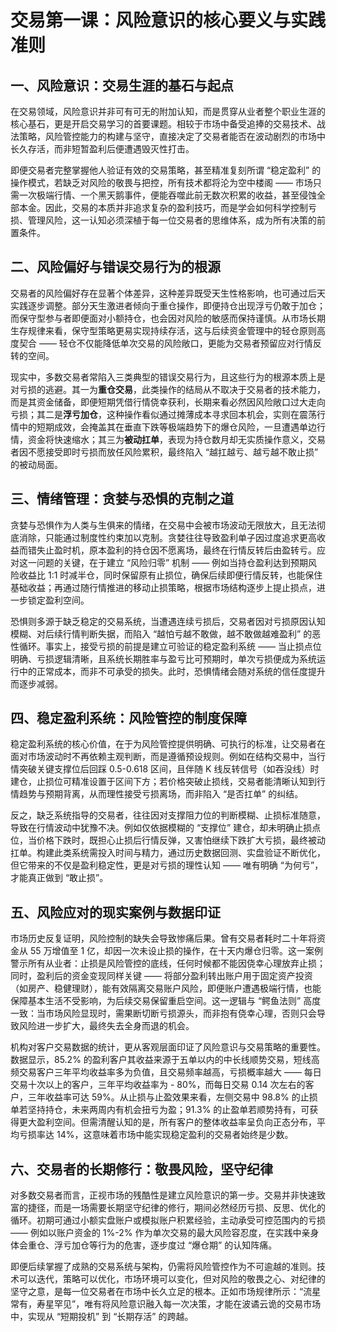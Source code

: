# 交易第一课：风险意识的核心要义与实践准则

## 一、风险意识：交易生涯的基石与起点

在交易领域，风险意识并非可有可无的附加认知，而是贯穿从业者整个职业生涯的核心基石，更是开启交易学习的首要课题。相较于市场中备受追捧的交易技术、战法策略，风险管控能力的构建与坚守，直接决定了交易者能否在波动剧烈的市场中长久存活，而非短暂盈利后便遭遇毁灭性打击。

即便交易者完整掌握他人验证有效的交易策略，甚至精准复刻所谓 “稳定盈利” 的操作模式，若缺乏对风险的敬畏与把控，所有技术都将沦为空中楼阁 —— 市场只需一次极端行情、一个黑天鹅事件，便能吞噬此前无数次积累的收益，甚至侵蚀全部本金。因此，交易的本质并非追求复杂的盈利技巧，而是学会如何科学控制亏损、管理风险，这一认知必须深植于每一位交易者的思维体系，成为所有决策的前置条件。

## 二、风险偏好与错误交易行为的根源

交易者的风险偏好存在显著个体差异，这种差异既受天生性格影响，也可通过后天实践逐步调整。部分天生激进者倾向于重仓操作，即便持仓出现浮亏仍敢于加仓；而保守型参与者即便面对小额持仓，也会因对风险的敏感而保持谨慎。从市场长期生存规律来看，保守型策略更易实现持续存活，这与后续资金管理中的轻仓原则高度契合 —— 轻仓不仅能降低单次交易的风险敞口，更能为交易者预留应对行情反转的空间。

现实中，多数交易者常陷入三类典型的错误交易行为，且这些行为的根源本质上是对亏损的逃避。其一为**重仓交易**，此类操作的结局从不取决于交易者的技术能力，而是其资金储备，即便短期凭借行情侥幸获利，长期来看必然因风险敞口过大走向亏损；其二是**浮亏加仓**，这种操作看似通过摊薄成本寻求回本机会，实则在震荡行情中的短期成效，会掩盖其在垂直下跌等极端趋势下的爆仓风险，一旦遭遇单边行情，资金将快速缩水；其三为**被动扛单**，表现为持仓数月却无实质操作意义，交易者因不愿接受即时亏损而放任风险累积，最终陷入 “越扛越亏、越亏越不敢止损” 的被动局面。

## 三、情绪管理：贪婪与恐惧的克制之道

贪婪与恐惧作为人类与生俱来的情绪，在交易中会被市场波动无限放大，且无法彻底消除，只能通过制度性约束加以克制。贪婪往往导致盈利单子因过度追求更高收益而错失止盈时机，原本盈利的持仓因不愿离场，最终在行情反转后由盈转亏。应对这一问题的关键，在于建立 “风险归零” 机制 —— 例如当持仓盈利达到预期风险收益比 1:1 时减半仓，同时保留原有止损位，确保后续即便行情反转，也能保住基础收益；再通过随行情推进的移动止损策略，根据市场结构逐步上提止损点，进一步锁定盈利空间。

恐惧则多源于缺乏稳定的交易系统，当遭遇连续亏损后，交易者因对亏损原因认知模糊、对后续行情判断失据，而陷入 “越怕亏越不敢做，越不敢做越难盈利” 的恶性循环。事实上，接受亏损的前提是建立可验证的稳定盈利系统 —— 当止损点位明确、亏损逻辑清晰，且系统长期胜率与盈亏比可预期时，单次亏损便成为系统运行中的正常成本，而非不可承受的损失。此时，恐惧情绪会随对系统的信任度提升而逐步减弱。

## 四、稳定盈利系统：风险管控的制度保障

稳定盈利系统的核心价值，在于为风险管控提供明确、可执行的标准，让交易者在面对市场波动时不再依赖主观判断，而是遵循预设规则。例如在结构交易中，当行情突破关键支撑位后回踩 0.5-0.618 区间，且伴随 K 线反转信号（如吞没线）时建仓，止损位可精准设置于区间下方；若价格突破止损线，交易者能清晰认知到行情趋势与预期背离，从而理性接受亏损离场，而非陷入 “是否扛单” 的纠结。

反之，缺乏系统指导的交易者，往往因对支撑阻力位的判断模糊、止损标准随意，导致在行情波动中犹豫不决。例如仅依据模糊的 “支撑位” 建仓，却未明确止损点位，当价格下跌时，既担心止损后行情反弹，又害怕继续下跌扩大亏损，最终被动扛单。构建此类系统需投入时间与精力，通过历史数据回测、实盘验证不断优化，但它带来的不仅是盈利稳定性，更是对亏损的理性认知 —— 唯有明确 “为何亏”，才能真正做到 “敢止损”。

## 五、风险应对的现实案例与数据印证

市场历史反复证明，风险控制的缺失会导致惨痛后果。曾有交易者耗时二十年将资金从 55 万增值至 1 亿，却因一次未设止损的操作，在十天内爆仓归零。这一案例警示所有从业者：止损是风险管控的底线，任何时候都不能因侥幸心理放弃止损；同时，盈利后的资金变现同样关键 —— 将部分盈利转出账户用于固定资产投资（如房产、稳健理财），能有效隔离交易账户风险，即便账户遭遇极端行情，也能保障基本生活不受影响，为后续交易保留重启空间。这一逻辑与 “鳄鱼法则” 高度一致：当市场风险显现时，需果断切断亏损源头，而非抱有侥幸心理，否则只会导致风险进一步扩大，最终失去全身而退的机会。

机构对客户交易数据的统计，更从客观层面印证了风险意识与交易策略的重要性。数据显示，85.2% 的盈利客户其收益来源于五单以内的中长线顺势交易，短线高频交易客户三年平均收益率多为负值，且交易频率越高，亏损概率越大 —— 每日交易十次以上的客户，三年平均收益率为 - 80%，而每日交易 0.14 次左右的客户，三年收益率可达 59%。从止损与止盈效果来看，左侧交易中 98.8% 的止损单若坚持持仓，未来两周内有机会扭亏为盈；91.3% 的止盈单若顺势持有，可获得更大盈利空间。但需清醒认知的是，所有客户的整体收益率呈负向正态分布，平均亏损率达 14%，这意味着市场中能实现稳定盈利的交易者始终是少数。

## 六、交易者的长期修行：敬畏风险，坚守纪律

对多数交易者而言，正视市场的残酷性是建立风险意识的第一步。交易并非快速致富的捷径，而是一场需要长期坚守纪律的修行，期间必然经历亏损、反思、优化的循环。初期可通过小额实盘账户或模拟账户积累经验，主动承受可控范围内的亏损 —— 例如以账户资金的 1%-2% 作为单次交易的最大风险容忍度，在实践中亲身体会重仓、浮亏加仓等行为的危害，逐步度过 “爆仓期” 的认知阵痛。

即便后续掌握了成熟的交易系统与架构，仍需将风险管控作为不可逾越的准则。技术可以迭代，策略可以优化，市场环境可以变化，但对风险的敬畏之心、对纪律的坚守之意，是每一位交易者在市场中长久立足的根本。正如市场规律所示：“流星常有，寿星罕见”，唯有将风险意识融入每一次决策，才能在波谲云诡的交易市场中，实现从 “短期投机” 到 “长期存活” 的跨越。
